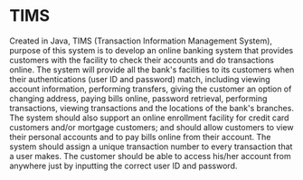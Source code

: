 # TIMS
Created in Java, TIMS (Transaction Information Management System), purpose of this system is to develop an online banking system that provides customers with the facility to check their accounts and do transactions online. The system will provide all the bank's facilities to its customers when their authentications (user ID and password) match, including viewing account information, performing transfers, giving the customer an option of changing address, paying bills online, password retrieval, performing transactions, viewing transactions and the locations of the bank's branches. 
The system should also support an online enrollment facility for credit card customers and/or mortgage customers; and should allow customers to view their personal accounts and to pay bills online from their account. 
The system should assign a unique transaction number to every transaction that a user makes. The customer should be able to access his/her account from anywhere just by inputting the correct user ID and password.
